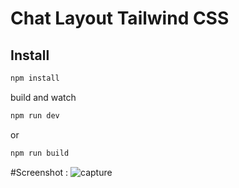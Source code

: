 # Chat Layout Tailwind CSS

## Install
```cmd
npm install
```
build and watch
```cmd
npm run dev
```
or
```cmd
npm run build
```

#Screenshot :
![capture](https://raw.githubusercontent.com/ravisankarchinnam/tailwindcss-messenger-clone/master/dark.png)